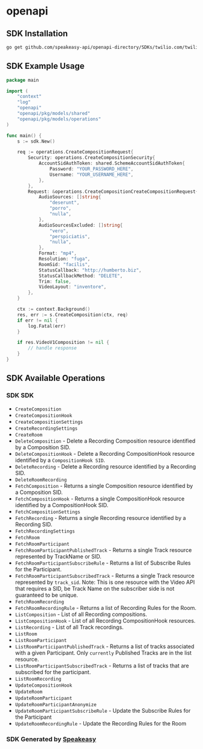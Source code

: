 # openapi

<!-- Start SDK Installation -->
## SDK Installation

```bash
go get github.com/speakeasy-api/openapi-directory/SDKs/twilio.com/twilio_video_v1/1.39.1/go
```
<!-- End SDK Installation -->

## SDK Example Usage
<!-- Start SDK Example Usage -->
```go
package main

import (
    "context"
    "log"
    "openapi"
    "openapi/pkg/models/shared"
    "openapi/pkg/models/operations"
)

func main() {
    s := sdk.New()

    req := operations.CreateCompositionRequest{
        Security: operations.CreateCompositionSecurity{
            AccountSidAuthToken: shared.SchemeAccountSidAuthToken{
                Password: "YOUR_PASSWORD_HERE",
                Username: "YOUR_USERNAME_HERE",
            },
        },
        Request: &operations.CreateCompositionCreateCompositionRequest{
            AudioSources: []string{
                "deserunt",
                "porro",
                "nulla",
            },
            AudioSourcesExcluded: []string{
                "vero",
                "perspiciatis",
                "nulla",
            },
            Format: "mp4",
            Resolution: "fuga",
            RoomSid: "facilis",
            StatusCallback: "http://humberto.biz",
            StatusCallbackMethod: "DELETE",
            Trim: false,
            VideoLayout: "inventore",
        },
    }

    ctx := context.Background()
    res, err := s.CreateComposition(ctx, req)
    if err != nil {
        log.Fatal(err)
    }

    if res.VideoV1Composition != nil {
        // handle response
    }
}
```
<!-- End SDK Example Usage -->

<!-- Start SDK Available Operations -->
## SDK Available Operations

### SDK SDK

* `CreateComposition`
* `CreateCompositionHook`
* `CreateCompositionSettings`
* `CreateRecordingSettings`
* `CreateRoom`
* `DeleteComposition` - Delete a Recording Composition resource identified by a Composition SID.
* `DeleteCompositionHook` - Delete a Recording CompositionHook resource identified by a `CompositionHook SID`.
* `DeleteRecording` - Delete a Recording resource identified by a Recording SID.
* `DeleteRoomRecording`
* `FetchComposition` - Returns a single Composition resource identified by a Composition SID.
* `FetchCompositionHook` - Returns a single CompositionHook resource identified by a CompositionHook SID.
* `FetchCompositionSettings`
* `FetchRecording` - Returns a single Recording resource identified by a Recording SID.
* `FetchRecordingSettings`
* `FetchRoom`
* `FetchRoomParticipant`
* `FetchRoomParticipantPublishedTrack` - Returns a single Track resource represented by TrackName or SID.
* `FetchRoomParticipantSubscribeRule` - Returns a list of Subscribe Rules for the Participant.
* `FetchRoomParticipantSubscribedTrack` - Returns a single Track resource represented by `track_sid`.  Note: This is one resource with the Video API that requires a SID, be Track Name on the subscriber side is not guaranteed to be unique.
* `FetchRoomRecording`
* `FetchRoomRecordingRule` - Returns a list of Recording Rules for the Room.
* `ListComposition` - List of all Recording compositions.
* `ListCompositionHook` - List of all Recording CompositionHook resources.
* `ListRecording` - List of all Track recordings.
* `ListRoom`
* `ListRoomParticipant`
* `ListRoomParticipantPublishedTrack` - Returns a list of tracks associated with a given Participant. Only `currently` Published Tracks are in the list resource.
* `ListRoomParticipantSubscribedTrack` - Returns a list of tracks that are subscribed for the participant.
* `ListRoomRecording`
* `UpdateCompositionHook`
* `UpdateRoom`
* `UpdateRoomParticipant`
* `UpdateRoomParticipantAnonymize`
* `UpdateRoomParticipantSubscribeRule` - Update the Subscribe Rules for the Participant
* `UpdateRoomRecordingRule` - Update the Recording Rules for the Room
<!-- End SDK Available Operations -->

### SDK Generated by [Speakeasy](https://docs.speakeasyapi.dev/docs/using-speakeasy/client-sdks)
